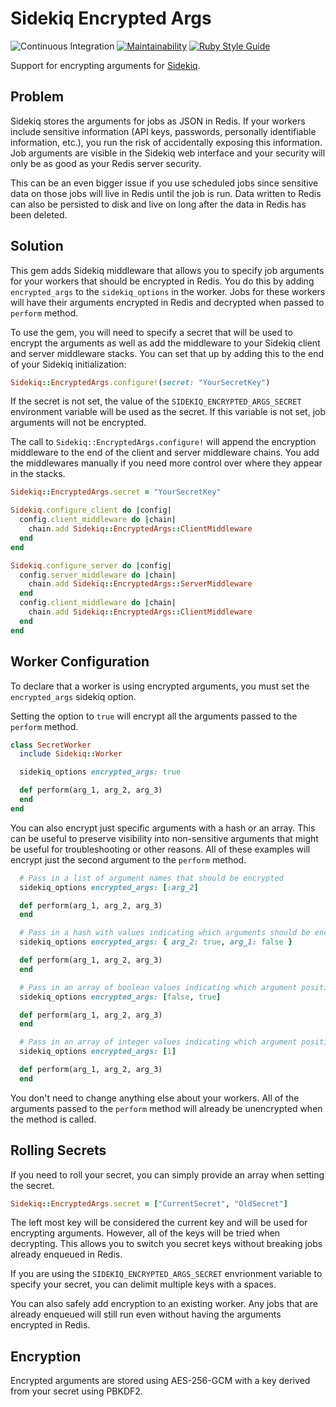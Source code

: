 # Sidekiq Encrypted Args

![Continuous Integration](https://github.com/bdurand/sidekiq-encrypted_args/workflows/Continuous%20Integration/badge.svg?branch=master)
[![Maintainability](https://api.codeclimate.com/v1/badges/70ab3782e4d5285eb173/maintainability)](https://codeclimate.com/github/bdurand/sidekiq-encrypted_args/maintainability)
[![Ruby Style Guide](https://img.shields.io/badge/code_style-standard-brightgreen.svg)](https://github.com/testdouble/standard)

Support for encrypting arguments for [Sidekiq](https://github.com/mperham/sidekiq).

## Problem

Sidekiq stores the arguments for jobs as JSON in Redis. If your workers include sensitive information (API keys, passwords, personally identifiable information, etc.), you run the risk of accidentally exposing this information. Job arguments are visible in the Sidekiq web interface and your security will only be as good as your Redis server security.

This can be an even bigger issue if you use scheduled jobs since sensitive data on those jobs will live in Redis until the job is run. Data written to Redis can also be persisted to disk and live on long after the data in Redis has been deleted.

## Solution

This gem adds Sidekiq middleware that allows you to specify job arguments for your workers that should be encrypted in Redis. You do this by adding `encrypted_args` to the `sidekiq_options` in the worker. Jobs for these workers will have their arguments encrypted in Redis and decrypted when passed to `perform` method.

To use the gem, you will need to specify a secret that will be used to encrypt the arguments as well as add the middleware to your Sidekiq client and server middleware stacks. You can set that up by adding this to the end of your Sidekiq initialization:

```ruby
Sidekiq::EncryptedArgs.configure!(secret: "YourSecretKey")
```

If the secret is not set, the value of the `SIDEKIQ_ENCRYPTED_ARGS_SECRET` environment variable will be used as the secret. If this variable is not set, job arguments will not be encrypted.

The call to `Sidekiq::EncryptedArgs.configure!` will append the encryption middleware to the end of the client and server middleware chains. You add the middlewares manually if you need more control over where they appear in the stacks.

```ruby
Sidekiq::EncryptedArgs.secret = "YourSecretKey"

Sidekiq.configure_client do |config|
  config.client_middleware do |chain|
    chain.add Sidekiq::EncryptedArgs::ClientMiddleware
  end
end

Sidekiq.configure_server do |config|
  config.server_middleware do |chain|
    chain.add Sidekiq::EncryptedArgs::ServerMiddleware
  end
  config.client_middleware do |chain|
    chain.add Sidekiq::EncryptedArgs::ClientMiddleware
  end
end
```

## Worker Configuration

To declare that a worker is using encrypted arguments, you must set the `encrypted_args` sidekiq option.

Setting the option to `true` will encrypt all the arguments passed to the `perform` method.

```ruby
class SecretWorker
  include Sidekiq::Worker

  sidekiq_options encrypted_args: true

  def perform(arg_1, arg_2, arg_3)
  end
end
```

You can also encrypt just specific arguments with a hash or an array. This can be useful to preserve visibility into non-sensitive arguments that might be useful for troubleshooting or other reasons. All of these examples will encrypt just the second argument to the `perform` method.

```ruby
  # Pass in a list of argument names that should be encrypted
  sidekiq_options encrypted_args: [:arg_2]

  def perform(arg_1, arg_2, arg_3)
  end
```

```ruby
  # Pass in a hash with values indicating which arguments should be encrypted
  sidekiq_options encrypted_args: { arg_2: true, arg_1: false }

  def perform(arg_1, arg_2, arg_3)
  end
```

```ruby
  # Pass in an array of boolean values indicating which argument positions should be encrypted
  sidekiq_options encrypted_args: [false, true]

  def perform(arg_1, arg_2, arg_3)
  end
```

```ruby
  # Pass in an array of integer values indicating which argument positions should be encrypted
  sidekiq_options encrypted_args: [1]

  def perform(arg_1, arg_2, arg_3)
  end
```

You don't need to change anything else about your workers. All of the arguments passed to the `perform` method will already be unencrypted when the method is called.

## Rolling Secrets

If you need to roll your secret, you can simply provide an array when setting the secret.

```ruby
Sidekiq::EncryptedArgs.secret = ["CurrentSecret", "OldSecret"]
```

The left most key will be considered the current key and will be used for encrypting arguments. However, all of the keys will be tried when decrypting. This allows you to switch you secret keys without breaking jobs already enqueued in Redis.

If you are using the `SIDEKIQ_ENCRYPTED_ARGS_SECRET` envrionment variable to specify your secret, you can delimit multiple keys with a spaces.

You can also safely add encryption to an existing worker. Any jobs that are already enqueued will still run even without having the arguments encrypted in Redis.

## Encryption

Encrypted arguments are stored using AES-256-GCM with a key derived from your secret using PBKDF2.
